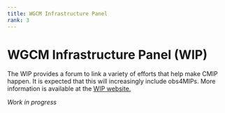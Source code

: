 ```yaml
---
title: WGCM Infrastructure Panel 
rank: 3
---
```

# WGCM Infrastructure Panel (WIP) 

The WIP provides a forum to link a variety of efforts that help make CMIP happen. It is expected that this will increasingly include obs4MIPs.  More information is available at the [WIP website.](https://wcrp-cmip.github.io/WGCM_Infrastructure_Panel/)


*Work in progress*
